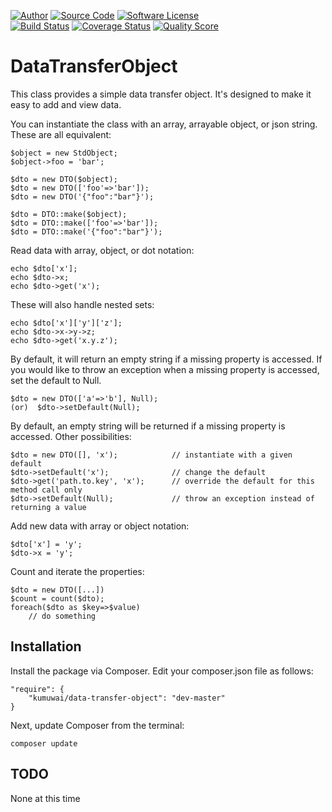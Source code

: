 <p>
<a href="mailto://joel@kumuwai.com"><img src="http://img.shields.io/badge/author-joel-blue.svg" alt="Author"></a>
<a href="https://github.com/kumuwai/data-transfer-object"><img src="http://img.shields.io/badge/source-kumuwai%2Fdata--transfer--object-blue.svg" alt="Source Code"></a>
<a href="LICENSE.md"><img src="https://img.shields.io/badge/license-MIT-brightgreen.svg" alt="Software License"></a>
<br>
<a href="https://travis-ci.org/kumuwai/data-transfer-object"><img src="https://img.shields.io/travis/kumuwai/data-transfer-object/master.svg" alt="Build Status"></a>
<a href='https://coveralls.io/r/kumuwai/data-transfer-object'><img src='https://coveralls.io/repos/kumuwai/data-transfer-object/badge.svg' alt='Coverage Status' /></a>
<a href="https://scrutinizer-ci.com/g/kumuwai/data-transfer-object"><img src="https://img.shields.io/scrutinizer/g/kumuwai/data-transfer-object.svg" alt="Quality Score"></a>
</p>


DataTransferObject
===================
This class provides a simple data transfer object. It's designed to make it easy to add and view data. 

You can instantiate the class with an array, arrayable object, or json string. These are all equivalent:

    $object = new StdObject;
    $object->foo = 'bar';

    $dto = new DTO($object);
    $dto = new DTO(['foo'=>'bar']);
    $dto = new DTO('{"foo":"bar"}');

    $dto = DTO::make($object);
    $dto = DTO::make(['foo'=>'bar']);
    $dto = DTO::make('{"foo":"bar"}');

Read data with array, object, or dot notation:

    echo $dto['x'];
    echo $dto->x;
    echo $dto->get('x');

These will also handle nested sets:

    echo $dto['x']['y']['z'];
    echo $dto->x->y->z;
    echo $dto->get('x.y.z');

By default, it will return an empty string if a missing property is accessed. If you would like to throw an exception when a missing property is accessed, set the default to Null.

    $dto = new DTO(['a'=>'b'], Null);
    (or)  $dto->setDefault(Null);

By default, an empty string will be returned if a missing property is accessed. Other possibilities:

    $dto = new DTO([], 'x');            // instantiate with a given default
    $dto->setDefault('x');              // change the default
    $dto->get('path.to.key', 'x');      // override the default for this method call only
    $dto->setDefault(Null);             // throw an exception instead of returning a value

Add new data with array or object notation:

    $dto['x'] = 'y';
    $dto->x = 'y';

Count and iterate the properties:

    $dto = new DTO([...])
    $count = count($dto);
    foreach($dto as $key=>$value)
        // do something


Installation
------------
Install the package via Composer. Edit your composer.json file as follows:

    "require": {
        "kumuwai/data-transfer-object": "dev-master"
    }

Next, update Composer from the terminal:

    composer update



TODO
-------
None at this time
